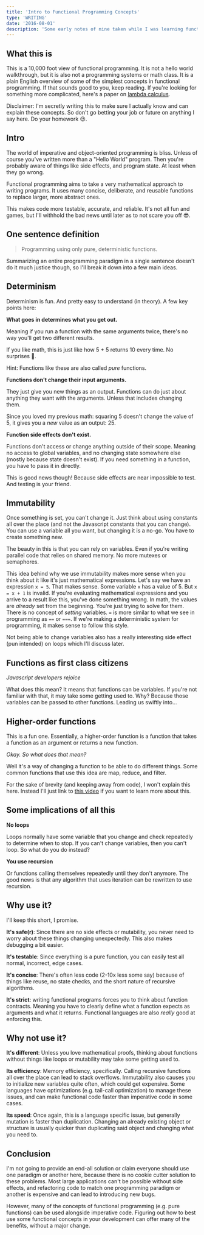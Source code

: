 ```yaml
---
title: 'Intro to Functional Programming Concepts'
type: 'WRITING'
date: '2016-08-01'
description: 'Some early notes of mine taken while I was learning functional programming'
---
```


## What this is

This is a 10,000 foot view of functional programming. It is not a hello world walkthrough, but it is also not a programming systems or math class. It is a plain English overview of some of the simplest concepts in functional programming. If that sounds good to you, keep reading. If you're looking for something more complicated, here's a paper on [lambda calculus](http://www.inf.fu-berlin.de/lehre/WS03/alpi/lambda.pdf).

Disclaimer: I'm secretly writing this to make sure I actually know and can explain these concepts. So don't go betting your job or future on anything I say here. Do your homework 😉.

## Intro

The world of imperative and object-oriented programming is bliss. Unless of course you've written more than a "Hello World" program. Then you're probably aware of things like side effects, and program state. At least when they go wrong.

Functional programming aims to take a very mathematical approach to writing programs. It uses many concise, deliberate, and reusable functions to replace larger, more abstract ones.

This makes code more testable, accurate, and reliable. It's not all fun and games, but I'll withhold the bad news until later as to not scare you off 😎.

## One sentence definition

> Programming using only pure, deterministic functions.

Summarizing an entire programming paradigm in a single sentence doesn't do it much justice though, so I'll break it down into a few main ideas.

## Determinism

Determinism is fun. And pretty easy to understand (in theory). A few key points here:

**What goes in determines what you get out.**

Meaning if you run a function with the same arguments twice, there's no way you'll get two different results.

If you like math, this is just like how 5 + 5 returns 10 every time. No surprises 🙌.

Hint: Functions like these are also called _pure_ functions.

**Functions don't change their input arguments.**

They just give you new things as an output. Functions can do just about anything they want with the arguments. Unless that includes changing them.

Since you loved my previous math: squaring 5 doesn't change the value of 5, it gives you a _new_ value as an output: 25.

**Function side effects don't exist.**

Functions don't access or change anything outside of their scope. Meaning no access to global variables, and no changing state somewhere else (mostly because state doesn't exist). If you need something in a function, you have to pass it in directly.

This is good news though! Because side effects are near impossible to test. And testing is your friend.

## Immutability

Once something is set, you can't change it. Just think about using constants all over the place (and not the Javascript constants that you can change). You can use a variable all you want, but changing it is a no-go. You have to create something new.

The beauty in this is that you can rely on variables. Even if you're writing parallel code that relies on shared memory. No more mutexes or semaphores.

This idea behind why we use immutability makes more sense when you think about it like it's just mathematical expressions. Let's say we have an expression `x = 5`. That makes sense. Some variable `x` has a value of 5. But `x = x + 1` is invalid. If you're evaluating mathematical expressions and you arrive to a result like this, you've done something wrong. In math, the values are _already_ set from the beginning. You're just trying to solve for them. There is no concept of _setting_ variables. `=` is more similar to what we see in programming as `==` or `===`. If we're making a deterministic system for programming, it makes sense to follow this style.

Not being able to change variables also has a really interesting side effect (pun intended) on loops which I'll discuss later.

## Functions as first class citizens

_Javascript developers rejoice_

What does this mean? It means that functions can be variables. If you're not familiar with that, it may take some getting used to. Why? Because those variables can be passed to other functions. Leading us swiftly into...

## Higher-order functions

This is a fun one. Essentially, a higher-order function is a function that takes a function as an argument or returns a new function.

_Okay. So what does that mean?_

Well it's a way of changing a function to be able to do different things. Some common functions that use this idea are map, reduce, and filter.

For the sake of brevity (and keeping away from code), I won't explain this here. Instead I'll just link to [this video](https://www.youtube.com/watch?v=BMUiFMZr7vk) if you want to learn more about this.

## Some implications of all this

**No loops**

Loops normally have some variable that you change and check repeatedly to determine when to stop. If you can't change variables, then you can't loop. So what do you do instead?

**You use recursion**

Or functions calling themselves repeatedly until they don't anymore. The good news is that any algorithm that uses iteration can be rewritten to use recursion.

## Why use it?

I'll keep this short, I promise.

**It's safe(r)**: Since there are no side effects or mutability, you never need to worry about these things changing unexpectedly. This also makes debugging a bit easier.

**It's testable**: Since everything is a pure function, you can easily test all normal, incorrect, edge cases.

**It's concise**: There's often less code (2-10x less some say) because of things like reuse, no state checks, and the short nature of recursive algorithms.

**It's strict**: writing functional programs forces you to think about function contracts. Meaning you have to clearly define what a function expects as arguments and what it returns. Functional languages are also _really_ good at enforcing this.

## Why not use it?

**It's different**: Unless you love mathematical proofs, thinking about functions without things like loops or mutability may take some getting used to.

**Its efficiency**: Memory efficiency, specifically. Calling recursive functions all over the place can lead to stack overflows. Immutability also causes you to initialize new variables quite often, which could get expensive. Some languages have optimizations (e.g. tail-call optimization) to manage these issues, and can make functional code faster than imperative code in some cases.

**Its speed**: Once again, this is a language specific issue, but generally mutation is faster than duplication. Changing an already existing object or structure is usually quicker than duplicating said object and changing what you need to.

## Conclusion

I'm not going to provide an end-all solution or claim everyone should use one paradigm or another here, because there is no cookie cutter solution to these problems. Most large applications can't be possible without side effects, and refactoring code to match one programming paradigm or another is expensive and can lead to introducing new bugs.

However, many of the concepts of functional programming (e.g. pure functions) can be used alongside imperative code. Figuring out how to best use some functional concepts in your development can offer many of the benefits, without a major change.
